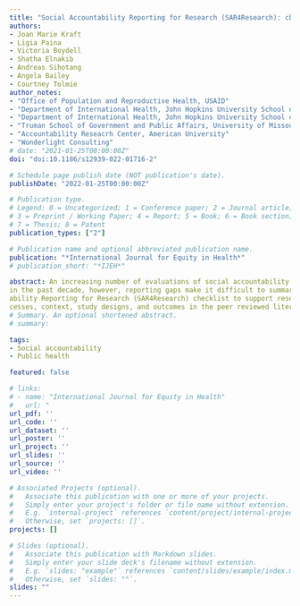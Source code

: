 ```yaml
---
title: "Social Accountability Reporting for Research (SAR4Research): checklist to strengthen reporting on studies on social accountability in the literature"
authors:
- Joan Marie Kraft
- Ligia Paina
- Victoria Boydell
- Shatha Elnakib
- Andreas Sihotang
- Angela Bailey
- Courtney Tolmie
author_notes:
- "Office of Population and Reproductive Health, USAID"
- "Department of International Health, John Hopkins University School of Public Health"
- "Department of International Health, John Hopkins University School of Public Health"
- "Truman School of Government and Public Affairs, University of Missouri"
- "Accountability Reseacrh Center, American University"
- "Wonderlight Consulting"
# date: "2021-01-25T00:00:00Z"
doi: "doi:10.1186/s12939-022-01716-2"

# Schedule page publish date (NOT publication's date).
publishDate: "2022-01-25T00:00:00Z"

# Publication type.
# Legend: 0 = Uncategorized; 1 = Conference paper; 2 = Journal article;
# 3 = Preprint / Working Paper; 4 = Report; 5 = Book; 6 = Book section;
# 7 = Thesis; 8 = Patent
publication_types: ["2"]

# Publication name and optional abbreviated publication name.
publication: "*International Journal for Equity in Health*"
# publication_short: "*IJEH*"

abstract: An increasing number of evaluations of social accountability (SA) interventions have been published
in the past decade, however, reporting gaps make it difficult to summarize findings. We developed the Social Account-
ability Reporting for Research (SAR4Research) checklist to support researchers to improve the documentation of SA pro-
cesses, context, study designs, and outcomes in the peer reviewed literature and to enhance application of findings.
# Summary. An optional shortened abstract.
# summary:

tags:
- Social accountability 
- Public health

featured: false

# links:
# - name: "International Journal for Equity in Health"
#   url: "
url_pdf: ''
url_code: ''
url_dataset: ''
url_poster: ''
url_project: ''
url_slides: ''
url_source: ''
url_video: ''

# Associated Projects (optional).
#   Associate this publication with one or more of your projects.
#   Simply enter your project's folder or file name without extension.
#   E.g. `internal-project` references `content/project/internal-project/index.md`.
#   Otherwise, set `projects: []`.
projects: []

# Slides (optional).
#   Associate this publication with Markdown slides.
#   Simply enter your slide deck's filename without extension.
#   E.g. `slides: "example"` references `content/slides/example/index.md`.
#   Otherwise, set `slides: ""`.
slides: ""
---
```

